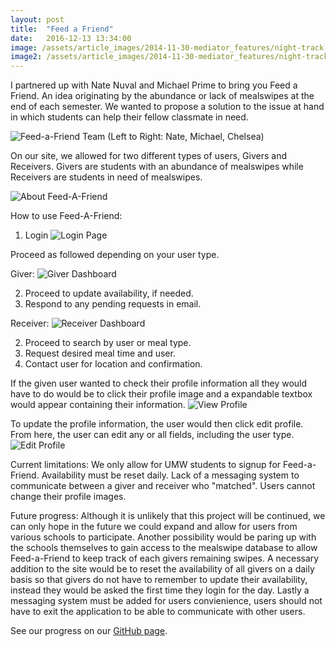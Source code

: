 ```yaml
---
layout: post
title:  "Feed a Friend"
date:   2016-12-13 13:34:00
image: /assets/article_images/2014-11-30-mediator_features/night-track.JPG
image2: /assets/article_images/2014-11-30-mediator_features/night-track-mobile.JPG
---
```


I partnered up with Nate Nuval and Michael Prime to bring you Feed a Friend. An idea originating by the abundance or lack of mealswipes
at the end of each semester. We wanted to propose a solution to the issue at hand in which students can help their fellow classmate in need.

![Feed-a-Friend Team (Left to Right: Nate, Michael, Chelsea)](https://chelseairizarry.github.io/assets/article_images/feedafriend/team3.JPG)

On our site, we allowed for two different types of users, Givers and Receivers. Givers are students with an abundance of mealswipes while 
Receivers are students in need of mealswipes. 

![About Feed-A-Friend](https://chelseairizarry.github.io/assets/article_images/feedafriend/about.JPG)

How to use Feed-A-Friend:
1) Login
![Login Page](https://chelseairizarry.github.io/assets/article_images/feedafriend/frontpage.JPG)

Proceed as followed depending on your user type.

Giver:
![Giver Dashboard](https://chelseairizarry.github.io/assets/article_images/feedafriend/testg.JPG)

2) Proceed to update availability, if needed.
3) Respond to any pending requests in email.

Receiver:
![Receiver Dashboard](https://chelseairizarry.github.io/assets/article_images/feedafriend/testr.JPG)

2) Proceed to search by user or meal type.
3) Request desired meal time and user.
4) Contact user for location and confirmation.

If the given user wanted to check their profile information all they would have to do would be to click their profile image and a expandable
textbox would appear containing their information. 
![View Profile](https://chelseairizarry.github.io/assets/article_images/feedafriend/profile.JPG)

To update the profile information, the user would then click edit profile. From here, the
user can edit any or all fields, including the user type.
![Edit Profile](https://chelseairizarry.github.io/assets/article_images/feedafriend/edit.JPG)

Current limitations:
We only allow for UMW students to signup for Feed-a-Friend. Availability must be reset daily. Lack of a messaging system to communicate 
between a giver and receiver who "matched". Users cannot change their profile images.

Future progress:
Although it is unlikely that this project will be continued, we can only hope in the future we could expand and allow for users from various
schools to participate. Another possibility would be paring up with the schools themselves to gain access to the mealswipe database to allow
Feed-a-Friend to keep track of each givers remaining swipes. A necessary addition to the site would be to reset the availability of all givers
on a daily basis so that givers do not have to remember to update their availability, instead they would be asked the first time they login 
for the day. Lastly a messaging system must be added for users convienience, users should not have to exit the application to be able to 
communicate with other users.

See our progress on our [GitHub page](https://github.com/nnuval/FeedAFriend).
